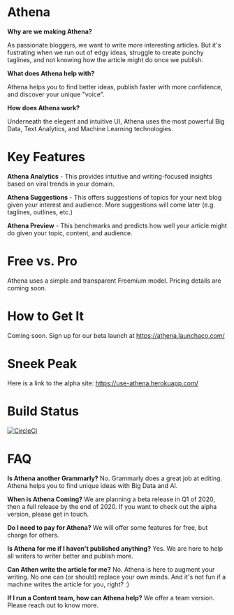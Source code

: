 # Athena
**Why are we making Athena?** 

As passionate bloggers, we want to write more interesting articles. But it's fustrating when we run out of edgy ideas, struggle to create punchy taglines, and not knowing how the article might do once we publish.

**What does Athena help with?** 

Athena helps you to find better ideas, publish faster with more confidence, and discover your unique "voice".

**How does Athena work?** 

Underneath the elegent and intuitive UI, Athena uses the most powerful Big Data, Text Analytics, and Machine Learning technologies.

# Key Features
**Athena Analytics** - This provides intuitive and writing-focused insights based on viral trends in your domain.

**Athena Suggestions** - This offers suggestions of topics for your next blog given your interest and audience. More suggestions will come later (e.g. taglines, outlines, etc.)

**Athena Preview** - This benchmarks and predicts how well your article might do given your topic, content, and audience.


# Free vs. Pro
Athena uses a simple and transparent Freemium model. Pricing details are coming soon.

# How to Get It
Coming soon. Sign up for our beta launch at https://athena.launchaco.com/

# Sneek Peak
Here is a link to the alpha site: https://use-athena.herokuapp.com/

# Build Status
[![CircleCI](https://circleci.com/gh/ianxxiao/use-athena/tree/master.svg?style=svg)](https://circleci.com/gh/ianxxiao/use-athena/tree/master)

# FAQ

**Is Athena another Grammarly?** No. Grammarly does a great job at editing. Athena helps you to find unique ideas with Big Data and AI.

**When is Athena Coming?** We are planning a beta release in Q1 of 2020, then a full release by the end of 2020. If you want to check out the alpha version, please get in touch.

**Do I need to pay for Athena?** We will offer some features for free, but charge for others.

**Is Athena for me if I haven't published anything?** Yes. We are here to help all writers to writer better and publish more.

**Can Athen write the article for me?** No. Athena is here to augment your writing. No one can (or should) replace your own minds. And it's not fun if a machine writes the article for you, right? :)

**If I run a Content team, how can Athena help?** We offer a team version. Please reach out to know more.
